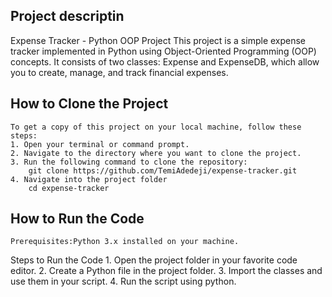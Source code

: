 ## Project descriptin
Expense Tracker - Python OOP Project
    This project is a simple expense tracker implemented in Python using Object-Oriented Programming (OOP) concepts. It consists of two classes: Expense and ExpenseDB, which allow you to create, manage, and track financial expenses.

## How to Clone the Project
    To get a copy of this project on your local machine, follow these steps:
    1. Open your terminal or command prompt.
    2. Navigate to the directory where you want to clone the project.
    3. Run the following command to clone the repository:
        git clone https://github.com/TemiAdedeji/expense-tracker.git
    4. Navigate into the project folder
        cd expense-tracker

## How to Run the Code
    Prerequisites:Python 3.x installed on your machine.
Steps to Run the Code
    1. Open the project folder in your favorite code editor.
    2. Create a Python file in the project folder.
    3. Import the classes and use them in your script. 
    4. Run the script using python.
